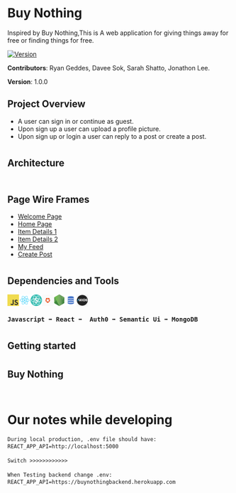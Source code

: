 # Buy Nothing

Inspired by Buy Nothing,This is A web application for giving things away for free or finding things for free.

[![Version](https://img.shields.io/badge/version-1.0.0-brightgreen.svg)](https://github.com/jonnyleealas/ohnologger)

**Contributors**: Ryan Geddes, Davee Sok, Sarah Shatto, Jonathon Lee.

**Version**: 1.0.0

## Project Overview

- A user can sign in or continue as guest.
- Upon sign up a user can upload a profile picture.
- Upon sign up or login a user can reply to a post or create a post.

#

## Architecture

```

```

#

## Page Wire Frames

- [Welcome Page](./assets/wireframe/1_Welcome.pdf)
- [Home Page](./assets/wireframe/2_Home.pdf)
- [Item Details 1](./assets/wireframe/2.5_ItemDetails.pdf)
- [Item Details 2](./assets/wireframe/2.75_ItemDetailsSelectUser.pdf)
- [My Feed](./assets/wireframe/3_MyFeed.pdf)
- [Create Post](./assets/wireframe/createPost.pdf)

#

## Dependencies and Tools

<img align="left" alt="JavaScript" width="26px" src="https://raw.githubusercontent.com/github/explore/80688e429a7d4ef2fca1e82350fe8e3517d3494d/topics/javascript/javascript.png"/>
<img align="left" alt="React" width="26px" src="https://raw.githubusercontent.com/github/explore/80688e429a7d4ef2fca1e82350fe8e3517d3494d/topics/react/react.png" />
<img  align="left"alt="Semantic UI" width="26px" src="./icons/semantic.png"/>
<img align="left" alt="Auth0" width="26px" src="./icons/auth0-logo.png">
<img align="left" alt="Node.js" width="26px" src="https://raw.githubusercontent.com/github/explore/80688e429a7d4ef2fca1e82350fe8e3517d3494d/topics/nodejs/nodejs.png"/>
<img align="left" alt="SQL" width="26px" src="https://raw.githubusercontent.com/github/explore/80688e429a7d4ef2fca1e82350fe8e3517d3494d/topics/sql/sql.png"/>

<img  align="left" alt="Axios" width="26px" src="./icons/axiosimage.png"/>
</br>
</br>
<pre>
<b>Javascript ➡ React ➡  Auth0 ➡ Semantic Ui ➡ MongoDB </b>
</pre>

#

## Getting started

#

## Buy Nothing

```


```

# Our notes while developing

```
During local production, .env file should have:
REACT_APP_API=http://localhost:5000

Switch >>>>>>>>>>>>

When Testing backend change .env:
REACT_APP_API=https://buynothingbackend.herokuapp.com

```
